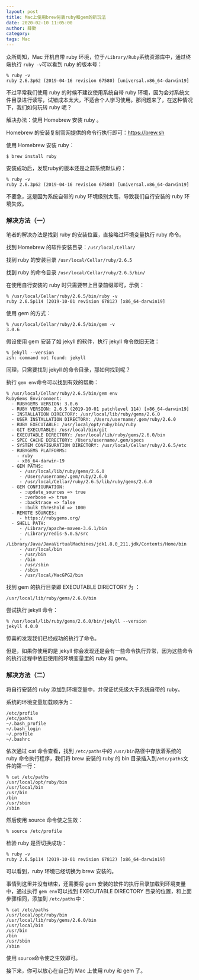```yaml
---
layout: post
title: Mac上使用brew另装ruby和gem的新玩法
date: 2020-02-10 11:05:00
author: 薛勤
category: 
tags: Mac
---
```


众所周知，Mac 开机自带 ruby 环境，位于`/Library/Ruby`系统资源库中，通过终端执行 `ruby -v`可以看到 ruby 的版本号：

```shell
% ruby -v 
ruby 2.6.3p62 (2019-04-16 revision 67580) [universal.x86_64-darwin19]
```

不过平常我们使用 ruby 的时候不建议使用系统自带 ruby 环境，因为会对系统文件目录进行读写，试错成本太大，不适合个人学习使用。那问题来了，在这种情况下，我们如何玩转 ruby 呢？

解决办法：使用 Homebrew 安装 ruby 。

Homebrew 的安装复制官网提供的命令行执行即可：<https://brew.sh>

使用 Homebrew 安装 ruby：

```shell
$ brew install ruby
```

安装成功后，发现ruby的版本还是之前系统默认的：

```shell
% ruby -v 
ruby 2.6.3p62 (2019-04-16 revision 67580) [universal.x86_64-darwin19]
```

不要急，这是因为系统自带的 ruby 环境级别太高，导致我们自行安装的 ruby 环境失效。

### 解决方法（一）

笔者的解决办法是找到 ruby 的安装位置，直接略过环境变量执行 ruby 命令。

找到 Homebrew 的软件安装目录：`/usr/local/Cellar/`

找到 ruby 的安装目录 `/usr/local/Cellar/ruby/2.6.5`

找到 ruby 的命令目录 `/usr/local/Cellar/ruby/2.6.5/bin/`

在使用自行安装的 ruby 时只需要带上目录前缀即可，示例：

```shell
% /usr/local/Cellar/ruby/2.6.5/bin/ruby -v
ruby 2.6.5p114 (2019-10-01 revision 67812) [x86_64-darwin19]
```

使用 gem 的方式：

```shell
% /usr/local/Cellar/ruby/2.6.5/bin/gem -v 
3.0.6
```

假设使用 gem 安装了如 jekyll 的软件，执行 jekyll 命令依旧无效：

```shell
% jekyll --version                                 
zsh: command not found: jekyll
```

同理，只需要找到 jekyll 的命令目录，那如何找到呢？

执行 `gem env`命令可以找到有效的帮助：

```
% /usr/local/Cellar/ruby/2.6.5/bin/gem env        
RubyGems Environment:
  - RUBYGEMS VERSION: 3.0.6
  - RUBY VERSION: 2.6.5 (2019-10-01 patchlevel 114) [x86_64-darwin19]
  - INSTALLATION DIRECTORY: /usr/local/lib/ruby/gems/2.6.0
  - USER INSTALLATION DIRECTORY: /Users/username/.gem/ruby/2.6.0
  - RUBY EXECUTABLE: /usr/local/opt/ruby/bin/ruby
  - GIT EXECUTABLE: /usr/local/bin/git
  - EXECUTABLE DIRECTORY: /usr/local/lib/ruby/gems/2.6.0/bin
  - SPEC CACHE DIRECTORY: /Users/username/.gem/specs
  - SYSTEM CONFIGURATION DIRECTORY: /usr/local/Cellar/ruby/2.6.5/etc
  - RUBYGEMS PLATFORMS:
    - ruby
    - x86_64-darwin-19
  - GEM PATHS:
     - /usr/local/lib/ruby/gems/2.6.0
     - /Users/username/.gem/ruby/2.6.0
     - /usr/local/Cellar/ruby/2.6.5/lib/ruby/gems/2.6.0
  - GEM CONFIGURATION:
     - :update_sources => true
     - :verbose => true
     - :backtrace => false
     - :bulk_threshold => 1000
  - REMOTE SOURCES:
     - https://rubygems.org/
  - SHELL PATH:
     - /Library/apache-maven-3.6.1/bin
     - /Library/redis-5.0.5/src
     - /Library/Java/JavaVirtualMachines/jdk1.8.0_211.jdk/Contents/Home/bin
     - /usr/local/bin
     - /usr/bin
     - /bin
     - /usr/sbin
     - /sbin
     - /usr/local/MacGPG2/bin
```

找到 gem 的执行目录即 EXECUTABLE DIRECTORY 为 ：

```shell
/usr/local/lib/ruby/gems/2.6.0/bin
```

尝试执行 jekyll 命令：

```shell
% /usr/local/lib/ruby/gems/2.6.0/bin/jekyll --version
jekyll 4.0.0
```

惊喜的发现我们已经成功的执行了命令。

但是，如果你使用的是 jekyll 你会发现还是会有一些命令执行异常，因为这些命令的执行过程中依旧使用的环境变量里的 ruby 和 gem。

### 解决方法（二）

将自行安装的 ruby 添加到环境变量中，并保证优先级大于系统自带的 ruby。

系统的环境变量加载顺序为：

```
/etc/profile
/etc/paths 
~/.bash_profile 
~/.bash_login 
~/.profile 
~/.bashrc
```

依次通过 cat 命令查看，找到 `/etc/paths`中的 `/usr/bin`路径中存放着系统的 ruby 命令执行程序，我们将 brew 安装的 ruby 的 bin 目录插入到`/etc/paths`文件的第一行：

```
% cat /etc/paths
/usr/local/opt/ruby/bin
/usr/local/bin
/usr/bin
/bin
/usr/sbin
/sbin
```

然后使用 source 命令使之生效：

```
% source /etc/profile
```

检验 ruby 是否切换成功：

```
% ruby -v            
ruby 2.6.5p114 (2019-10-01 revision 67812) [x86_64-darwin19]
```

可以看到，ruby 环境已经切换为 brew 安装的。

事情到这里并没有结束，还需要将 gem 安装的软件的执行目录加载到环境变量中，通过执行 `gem env`可以找到 EXECUTABLE DIRECTORY 目录的位置，和上面步骤相同，添加到 `/etc/paths`中：

```
% cat /etc/paths
/usr/local/opt/ruby/bin
/usr/local/lib/ruby/gems/2.6.0/bin
/usr/local/bin
/usr/bin
/bin
/usr/sbin
/sbin
```

使用 `source`命令使之生效即可。

接下来，你可以放心在自己的 Mac 上使用 ruby 和 gem 了。
